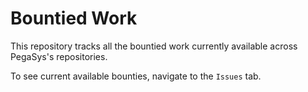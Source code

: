 # Bountied Work

This repository tracks all the bountied work currently available across PegaSys's repositories. 

To see current available bounties, navigate to the `Issues` tab. 
